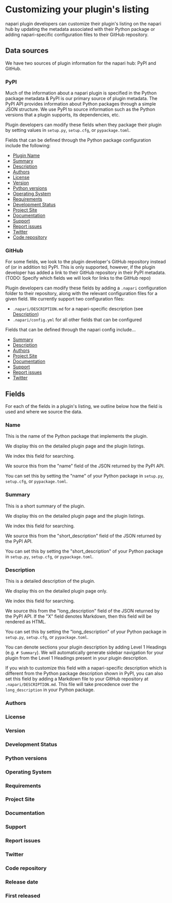 # Customizing your plugin's listing

napari plugin developers can customize their plugin's listing on the napari hub by updating the metadata associated with their Python package or adding napari-specific configuration files to their GitHub repository.


## Data sources

We have two sources of plugin information for the napari hub: PyPI and GitHub.

### PyPI

Much of the information about a napari plugin is specified in the Python package metadata & PyPI is our primary source of plugin metadata.
The PyPI API provides information about Python packages through a simple JSON structure.
We use PyPI to source information such as the Python versions that a plugin supports, its dependencies, etc.

Plugin developers can modify these fields when they package their plugin by setting values in `setup.py`, `setup.cfg`, or `pypackage.toml`.

Fields that can be defined through the Python package configuration include the following:

- [Plugin Name](#plugin-name)
- [Summary](#summary)
- [Description](#description)
- [Authors](#authors)
- [License](#license)
- [Version](#version)
- [Python versions](#python-versions)
- [Operating System](#operating-system)
- [Requirements](#requirements)
- [Development Status](#development-status)
- [Project Site](#project-site)
- [Documentation](#documentation)
- [Support](#support)
- [Report issues](#report-issues)
- [Twitter](#twitter)
- [Code repository](#code-repository)

### GitHub

For some fields, we look to the plugin developer's GitHub repository instead of (or in addition to) PyPI.
This is only supported, however, if the plugin developer has added a link to their GitHub repository in their PyPI metadata.
(TODO: Specify which fields we will look for links to the GitHub repo)

Plugin developers can modify these fields by adding a `.napari` configuration folder to their repository, along with the relevant configuration files for a given field.
We currently support two configuration files:

- `.napari/DESCRIPTION.md` for a napari-specific description (see [Description](#description))
- `.napari/config.yml` for all other fields that can be configured

Fields that can be defined through the napari config include...

- [Summary](#summary)
- [Description](#description)
- [Authors](#authors)
- [Project Site](#project-site)
- [Documentation](#documentation)
- [Support](#support)
- [Report issues](#report-issues)
- [Twitter](#twitter)

## Fields

For each of the fields in a plugin's listing, we outline below how the field is used and where we source the data.

### Name

This is the name of the Python package that implements the plugin.

We display this on the detailed plugin page and the plugin listings.

We index this field for searching.

We source this from the "name" field of the JSON returned by the PyPI API.

You can set this by setting the "name" of your Python package in `setup.py`, `setup.cfg`, or `pypackage.toml`.

### Summary

This is a short summary of the plugin.

We display this on the detailed plugin page and the plugin listings.

We index this field for searching.

We source this from the "short_description" field of the JSON returned by the PyPI API.

You can set this by setting the "short_description" of your Python package in `setup.py`, `setup.cfg`, or `pypackage.toml`.

### Description

This is a detailed description of the plugin.

We display this on the detailed plugin page only.

We index this field for searching.

We source this from the "long_description" field of the JSON returned by the PyPI API.
If the "X" field denotes Markdown, then this field will be rendered as HTML.

You can set this by setting the "long_description" of your Python package in `setup.py`, `setup.cfg`, or `pypackage.toml`.

You can denote sections your plugin description by adding Level 1 Headings (e.g. `# Summary`).
We will automatically generate sidebar navigation for your plugin from the Level 1 Headings present in your plugin description.

If you wish to customize this field with a napari-specific description which is different from the Python package description shown in PyPI, you can also set this field by adding a Markdown file to your GitHub repository at `.napari/DESCRIPTION.md`.
This file will take precedence over the `long_description` in your Python package.

### Authors

### License

### Version

### Development Status

### Python versions

### Operating System

### Requirements

### Project Site

### Documentation

### Support

### Report issues

### Twitter

### Code repository

### Release date

### First released

